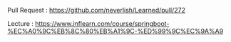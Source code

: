 Pull Request : https://github.com/neverlish/Learned/pull/272

Lecture : https://www.inflearn.com/course/springboot-%EC%A0%9C%EB%8C%80%EB%A1%9C-%ED%99%9C%EC%9A%A9
